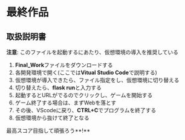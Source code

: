 # 最終作品
## 取扱説明書
**注意**: このファイルを起動するにあたり、仮想環境の導入を推奨している
1. **Final_Work**ファイルをダウンロードする
2. 各開発環境で開く(ここでは**Vitual Studio Code**で説明する)
3. 仮想環境が導入できたら、ファイル指定をし、仮想環境に切り替える
4. 切り替えたら、**flask run**と入力する
5. 起動するとURLがでるのでクリックし、ゲームを開始する
6. ゲーム終了する場合は、まずWebを落とす
7. その後、VScodeに戻り、**CTRL+C**でプログラムを終了する
8. 仮想環境から抜けて終了となる

最高スコア目指して頑張ろう**!**
